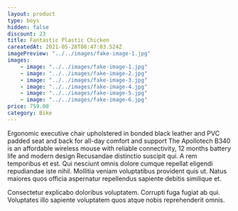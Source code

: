 ```yaml
---
layout: product
type: boys
hidden: false
discount: 23
title: Fantastic Plastic Chicken
careatedAt: 2021-05-28T08:47:03.524Z
imagePreview: "../../images/fake-image-1.jpg"
images:
    - image: "../../images/fake-image-1.jpg"
    - image: "../../images/fake-image-2.jpg"
    - image: "../../images/fake-image-3.jpg"
    - image: "../../images/fake-image-4.jpg"
    - image: "../../images/fake-image-5.jpg"
    - image: "../../images/fake-image-6.jpg"
price: 759.00
category: Bike
---
```

Ergonomic executive chair upholstered in bonded black leather and PVC padded seat and back for all-day comfort and support
The Apollotech B340 is an affordable wireless mouse with reliable connectivity, 12 months battery life and modern design
Recusandae distinctio suscipit qui. A rem temporibus et est. Qui nesciunt omnis dolore cumque repellat eligendi repudiandae iste nihil. Mollitia veniam voluptatibus provident quis ut. Natus maiores quos officia aspernatur repellendus sapiente debitis similique et.
 Consectetur explicabo doloribus voluptatem. Corrupti fuga fugiat ab qui. Voluptates illo sapiente voluptatem quos atque nobis reprehenderit omnis.
